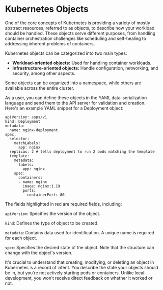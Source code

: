 # Kubernetes Objects

One of the core concepts of Kubernetes is providing a variety of mostly abstract resources, referred to as objects, to describe how your workload should be handled. These objects serve different purposes, from handling container orchestration challenges like scheduling and self-healing to addressing inherent problems of containers.

Kubernetes objects can be categorized into two main types:
- **Workload-oriented objects:** Used for handling container workloads.
- **Infrastructure-oriented objects:** Handle configuration, networking, and security, among other aspects.

Some objects can be organized into a namespace, while others are available across the entire cluster.

As a user, you can define these objects in the YAML data-serialization language and send them to the API server for validation and creation. Here's an example YAML snippet for a Deployment object:

```
apiVersion: apps/v1
kind: Deployment
metadata:
  name: nginx-deployment
spec: 
  selector:
    matchLabels:
      app: nginx
  replicas: 2 # tells deployment to run 2 pods matching the template
  template:
    metadata:
      labels:
        app: nginx
    spec:
      containers:
      - name: nginx
        image: nginx:1.19
        ports:
        - containerPort: 80
```
The fields highlighted in red are required fields, including:

`apiVersion`: Specifies the version of the object.

`kind`: Defines the type of object to be created.

`metadata`: Contains data used for identification. A unique name is required for each object.

`spec`: Specifies the desired state of the object. Note that the structure can change with the object's version.

It's crucial to understand that creating, modifying, or deleting an object in Kubernetes is a record of intent. You describe the state your objects should be in, but you're not actively starting pods or containers. Unlike local development, you won't receive direct feedback on whether it worked or not.
